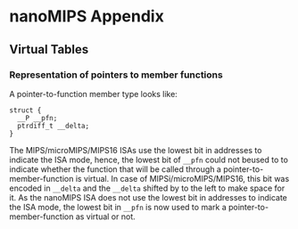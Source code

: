 # nanoMIPS Appendix

## Virtual Tables

### Representation of pointers to member functions

A pointer-to-function member type looks like:
```
struct {
  __P __pfn;
  ptrdiff_t __delta;
}
```

The MIPS/microMIPS/MIPS16 ISAs use the lowest bit in addresses to indicate the ISA mode, hence, the lowest bit of `__pfn` could not beused to to indicate whether the function that will be called through a pointer-to-member-function is virtual. In case of MIPSi/microMIPS/MIPS16, this bit was encoded in `__delta` and the `__delta` shifted by to the left to make space for it. As the nanoMIPS ISA does not use the lowest bit in addresses to indicate the ISA mode, the lowest bit in `__pfn` is now used to mark a pointer-to-member-function as virtual or not.
